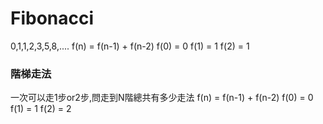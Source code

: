 # Fibonacci

0,1,1,2,3,5,8,....
f(n) = f(n-1) + f(n-2)
f(0) = 0
f(1) = 1
f(2) = 1


### 階梯走法
一次可以走1步or2步,問走到N階總共有多少走法
f(n) = f(n-1) + f(n-2)
f(0) = 0
f(1) = 1
f(2) = 2
